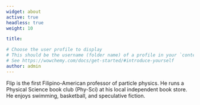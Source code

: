 ```yaml
---
widget: about
active: true
headless: true
weight: 10

title: 

# Choose the user profile to display
# This should be the username (folder name) of a profile in your `content/authors/` folder.
# See https://wowchemy.com/docs/get-started/#introduce-yourself
author: admin
---
```


Flip is the first Filipino-American professor of particle physics. He runs a Physical Science book club (Phy-Sci) at his local independent book store. He enjoys swimming, basketball, and speculative fiction.
